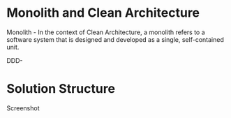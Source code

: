 # Monolith and Clean Architecture
Monolith - In the context of Clean Architecture, a monolith refers to a software system that is designed and developed as a single, self-contained unit. 

DDD-


# Solution Structure
Screenshot

